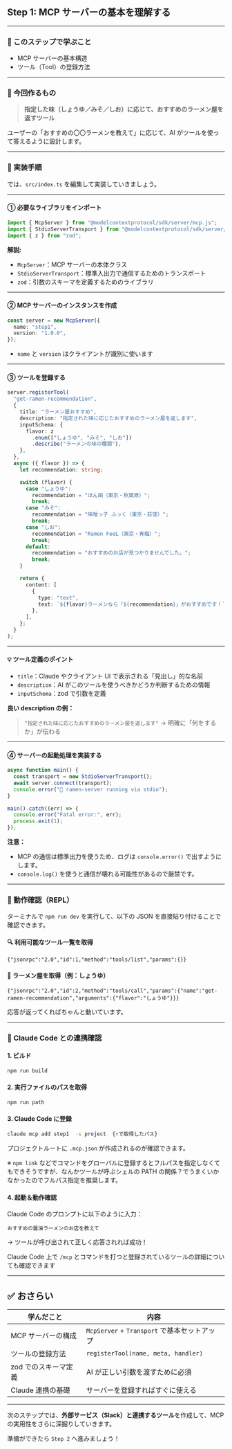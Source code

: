 ## Step 1: MCP サーバーの基本を理解する

---

### 🎯 このステップで学ぶこと

- MCP サーバーの基本構造
- ツール（Tool）の登録方法

---

### 📝 今回作るもの

> **指定した味（しょうゆ／みそ／しお）に応じて、おすすめのラーメン屋を返すツール**

ユーザーの「おすすめの〇〇ラーメンを教えて」に応じて、AI がツールを使って答えるように設計します。

---

### 🔧 実装手順

では、`src/index.ts` を編集して実装していきましょう。

---

#### ① 必要なライブラリをインポート

```ts
import { McpServer } from "@modelcontextprotocol/sdk/server/mcp.js";
import { StdioServerTransport } from "@modelcontextprotocol/sdk/server/stdio.js";
import { z } from "zod";
```

**解説:**

- `McpServer`：MCP サーバーの本体クラス
- `StdioServerTransport`：標準入出力で通信するためのトランスポート
- `zod`：引数のスキーマを定義するためのライブラリ

---

#### ② MCP サーバーのインスタンスを作成

```ts
const server = new McpServer({
  name: "step1",
  version: "1.0.0",
});
```

- `name` と `version` はクライアントが識別に使います

---

#### ③ ツールを登録する

```ts
server.registerTool(
  "get-ramen-recommendation",
  {
    title: "ラーメン屋おすすめ",
    description: "指定された味に応じたおすすめのラーメン屋を返します",
    inputSchema: {
      flavor: z
        .enum(["しょうゆ", "みそ", "しお"])
        .describe("ラーメンの味の種類"),
    },
  },
  async ({ flavor }) => {
    let recommendation: string;

    switch (flavor) {
      case "しょうゆ":
        recommendation = "ほん田（東京・秋葉原）";
        break;
      case "みそ":
        recommendation = "味噌っ子 ふっく（東京・荻窪）";
        break;
      case "しお":
        recommendation = "Ramen FeeL（東京・青梅）";
        break;
      default:
        recommendation = "おすすめのお店が見つかりませんでした。";
        break;
    }

    return {
      content: [
        {
          type: "text",
          text: `${flavor}ラーメンなら「${recommendation}」がおすすめです！`,
        },
      ],
    };
  }
);
```

---

#### 💡 ツール定義のポイント

- `title`：Claude やクライアント UI で表示される「見出し」的な名前
- `description`：AI がこのツールを使うべきかどうか判断するための情報
- `inputSchema`：zod で引数を定義

**良い description の例：**

> `"指定された味に応じたおすすめのラーメン屋を返します"`
> → 明確に「何をするか」が伝わる

---

#### ④ サーバーの起動処理を実装する

```ts
async function main() {
  const transport = new StdioServerTransport();
  await server.connect(transport);
  console.error("🍜 ramen-server running via stdio");
}

main().catch((err) => {
  console.error("Fatal error:", err);
  process.exit(1);
});
```

**注意：**

- MCP の通信は標準出力を使うため、ログは `console.error()` で出すようにします。
- `console.log()` を使うと通信が壊れる可能性があるので厳禁です。

---

### 🧪 動作確認（REPL）

ターミナルで `npm run dev` を実行して、以下の JSON を直接貼り付けることで確認できます。

#### 🔍 利用可能なツール一覧を取得

```
{"jsonrpc":"2.0","id":1,"method":"tools/list","params":{}}
```

#### 🍜 ラーメン屋を取得（例：しょうゆ）

```
{"jsonrpc":"2.0","id":2,"method":"tools/call","params":{"name":"get-ramen-recommendation","arguments":{"flavor":"しょうゆ"}}}
```

応答が返ってくればちゃんと動いています。

---

### 🤖 Claude Code との連携確認

#### 1. ビルド

```bash
npm run build
```

#### 2. 実行ファイルのパスを取得

```bash
npm run path
```

#### 3. Claude Code に登録

```bash
claude mcp add step1  -s project  {↑で取得したパス}
```

プロジェクトルートに `.mcp.json` が作成されるのが確認できます。

※ `npm link` などでコマンドをグローバルに登録するとフルパスを指定しなくてもできそうですが、なんかツールが呼ぶシェルの PATH の関係？でうまくいかなかったのでフルパス指定を推奨します。

#### 4. 起動＆動作確認

Claude Code のプロンプトに以下のように入力：

```
おすすめの醤油ラーメンのお店を教えて
```

→ ツールが呼び出されて正しく応答されれば成功！

Claude Code 上で `/mcp` とコマンドを打つと登録されているツールの詳細についても確認できます

---

## ✅ おさらい

| 学んだこと           | 内容                                         |
| -------------------- | -------------------------------------------- |
| MCP サーバーの構成   | `McpServer` + `Transport` で基本セットアップ |
| ツールの登録方法     | `registerTool(name, meta, handler)`          |
| zod でのスキーマ定義 | AI が正しい引数を渡すために必須              |
| Claude 連携の基礎    | サーバーを登録すればすぐに使える             |

---

次のステップでは、**外部サービス（Slack）と連携するツール**を作成して、MCP の実用性をさらに深掘りしていきます。

準備ができたら `Step 2` へ進みましょう！
